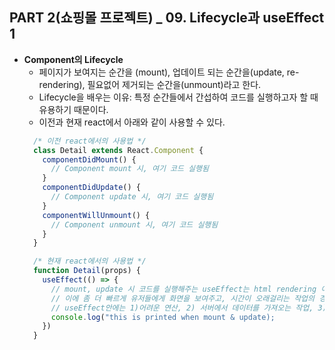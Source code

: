 ## PART 2(쇼핑몰 프로젝트) _ 09. Lifecycle과 useEffect 1

- **Component의 Lifecycle** 
  - 페이지가 보여지는 순간을 (mount), 업데이트 되는 순간을(update, re-rendering), 필요없어 제거되는 순간을(unmount)라고 한다.
  - Lifecycle을 배우는 이유: 특정 순간들에서 간섭하여 코드를 실행하고자 할 때 유용하기 때문이다.
  - 이전과 현재 react에서 아래와 같이 사용할 수 있다.
  ```jsx
    /* 이전 react에서의 사용법 */
    class Detail extends React.Component {
      componentDidMount() {
        // Component mount 시, 여기 코드 실행됨
      }
      componentDidUpdate() {
        // Component update 시, 여기 코드 실행됨
      }
      componentWillUnmount() {
        // Component unmount 시, 여기 코드 실행됨
      }
    }

    /* 현재 react에서의 사용법 */
    function Detail(props) {
      useEffect(() => {
        // mount, update 시 코드를 실행해주는 useEffect는 html rendering 이후에 동작함.
        // 이에 좀 더 빠르게 유저들에게 화면을 보여주고, 시간이 오래걸리는 작업의 경우는 useEffect에서 수행하도록 하면 효율적임.
        // useEffect안에는 1)어려운 연산, 2) 서버에서 데이터를 가져오는 작업, 3)타이머 장착시에, 주로 사용한다.
        console.log("this is printed when mount & update);
      })
    }
  ```
